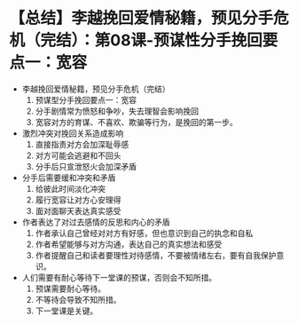 # 【总结】李越挽回爱情秘籍，预见分手危机（完结）：第08课-预谋性分手挽回要点一：宽容

-   李越挽回爱情秘籍，预见分手危机（完结）
    1.  预谋型分手挽回要点一：宽容
    2.  分手剧情常为愤怒和争吵，失去理智会影响挽回
    3.  宽容对方的育谋、不喜欢、欺骗等行为，是挽回的第一步。
-   激烈冲突对挽回关系造成影响
    1.  直接指责对方会加深耻辱感
    2.  对方可能会逃避和不回头
    3.  分手后只宣泄怒火会加深矛盾
-   分手后需要缓和冲突和矛盾
    1.  给彼此时间淡化冲突
    2.  履行宽容让对方心安理得
    3.  面对面聊天表达真实感受
-   作者表达了对过去感情的反思和内心的矛盾
    1.  作者承认自己曾经对对方有好感，但也意识到自己的执念和自私
    2.  作者希望能够与对方沟通，表达自己的真实想法和感受
    3.  作者提醒自己和读者要理性对待感情，不要被情绪左右，要有自我保护意识。
-   人们需要有耐心等待下一堂课的预谋，否则会不知所措。
    1.  预谋需要耐心等待。
    2.  不等待会导致不知所措。
    3.  下一堂课是关键。